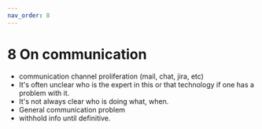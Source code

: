 ```yaml
---
nav_order: 8
---
```

# 8 On communication

- communication channel proliferation (mail, chat, jira, etc)
- It's often unclear who is the expert in this or that technology if one has a problem with it.
- It's not always clear who is doing what, when.
- General communication problem
- withhold info until definitive.
